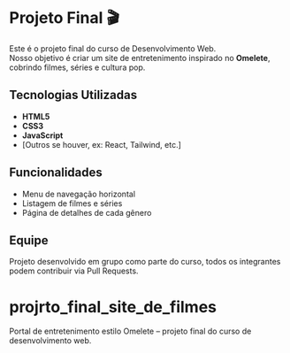 # Projeto Final 🎬

Este é o projeto final do curso de Desenvolvimento Web.  
Nosso objetivo é criar um site de entretenimento inspirado no **Omelete**, cobrindo filmes, séries e cultura pop.

## Tecnologias Utilizadas
- **HTML5**
- **CSS3**
- **JavaScript**
- [Outros se houver, ex: React, Tailwind, etc.]

## Funcionalidades
- Menu de navegação horizontal
- Listagem de filmes e séries
- Página de detalhes de cada gênero


## Equipe
Projeto desenvolvido em grupo como parte do curso, todos os integrantes podem contribuir via Pull Requests.
# projrto_final_site_de_filmes
Portal de entretenimento estilo Omelete – projeto final do curso de desenvolvimento web.
